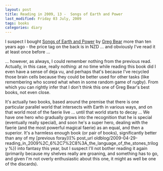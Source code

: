 ```yaml
---
layout: post
title: Reading in 2009, 13 -  Songs of Earth and Power
last_modified: Friday 03 July, 2009
tags: books
categories: diary
---
```

I suspect I bought [Songs of
Earth and Power](http://www.worldcat.org/search?q=isbn%3A0099877600) by [Greg Bear](http://en.wikipedia.org/wiki/Greg_Bear) more than
ten years ago - the price tag on the back is in NZD ... and obviously I've read 
it at least once before ...

... however, as always, I could remember nothing from the previous read.
Actually, in this case, really nothing: at no time while reading this book did 
I even have a sense of deja vu, and perhaps that's because I've recycled those 
brain cells because they could be better used for other tasks
(like remembering who scored what when in some random game of rugby). From
which you can rightly infer that I don't think this one of Greg Bear's 
best books, not even close. 

It's actually two books, based around the premise that there is one particular 
parallel world that intersects with Earth in various ways, and on that
world most of the faerie live ... until that world starts to decay ...  We have
one hero who gradually grows into the recognition that he is special (eventually
really special), and soon he's a super hero, dealing with the faerie (and the
most powerful magical faerie) as an equal, and then a superior.  It's a harmless
enough book (or pair of books), significantly better than any of my 
[previous
foray]({% post_url oldblog/2009-04-29-reading_in_2009%2C_6%2C7%2C8%3A_the_language_of_the_stones_trilogy %}) into fantasy this year, but I suspect I'll not bother reading it again
(primarily because my shelves really are groaning, and something has to
go, and given I'm not overly enthusiastic about this one, it might as
well be one of the discards).

